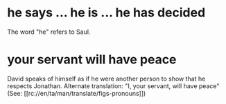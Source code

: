 # he says ... he is ... he has decided

The word "he" refers to Saul.

# your servant will have peace

David speaks of himself as if he were another person to show that he respects Jonathan. Alternate translation: "I, your servant, will have peace" (See: [[rc://en/ta/man/translate/figs-pronouns]])

